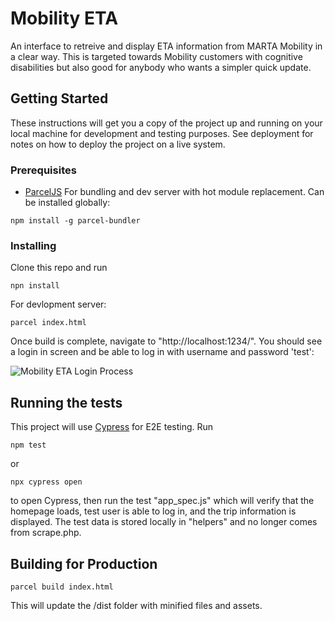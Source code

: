 # Mobility ETA

An interface to retreive and display ETA information from MARTA Mobility in a clear way. This is targeted towards Mobility customers with cognitive disabilities but also good for anybody who wants a simpler quick update.

## Getting Started

These instructions will get you a copy of the project up and running on your local machine for development and testing purposes. See deployment for notes on how to deploy the project on a live system.

### Prerequisites

- [ParcelJS](https://github.com/parcel-bundler/parcel) For bundling and dev server with hot module replacement. Can be installed globally:

```
npm install -g parcel-bundler
```

### Installing

Clone this repo and run

```
npn install
```

For devlopment server:
```
parcel index.html
```

Once build is complete, navigate to "http://localhost:1234/". You should see a login in screen and be able to log in with username and password 'test':

![Mobility ETA Login Process](https://media.giphy.com/media/1zRdhwH9CKNjzeHdH0/giphy.gif)


## Running the tests

This project will use [Cypress](https://www.cypress.io/) for E2E testing. Run 
```
npm test
```
or 
```
npx cypress open
```
to open Cypress, then run the test "app_spec.js" which will verify that the homepage loads, test user is able to log in, and the trip information is displayed. The test data is stored locally in "helpers" and no longer comes from scrape.php.

## Building for Production

```
parcel build index.html
```
This will update the /dist folder with minified files and assets.
